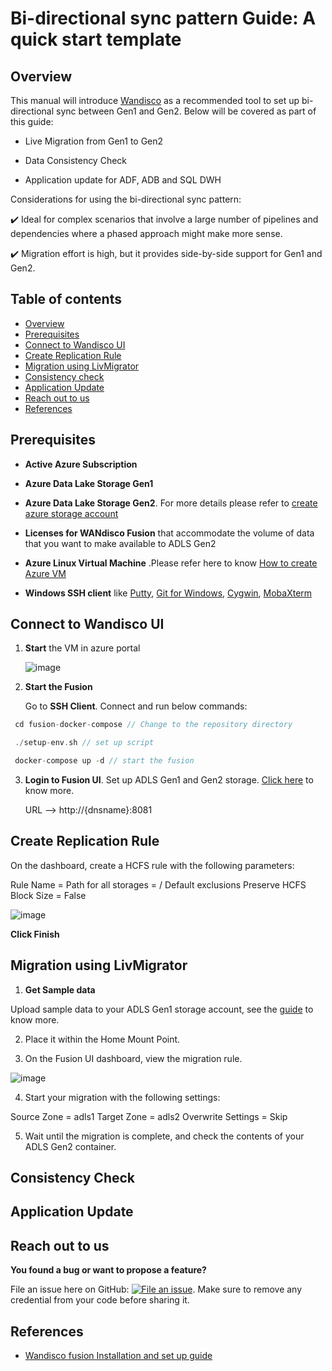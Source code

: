 Bi-directional sync pattern Guide: A quick start template
===================================================

## Overview

This manual will introduce [Wandisco](https://wandisco.github.io/wandisco-documentation/docs/quickstarts/preparation/azure_vm_creation) as a recommended tool to set up bi-directional sync between Gen1 and Gen2. Below will be covered as part of this guide:
  
  *  Live Migration from Gen1 to Gen2
  
  *  Data Consistency Check
  
  *  Application update for ADF, ADB and SQL DWH

Considerations for using the bi-directional sync pattern:

✔️ Ideal for complex scenarios that involve a large number of pipelines and dependencies where a phased approach might make more sense.

✔️ Migration effort is high, but it provides side-by-side support for Gen1 and Gen2.
  
 ## Table of contents
   
 <!--ts-->
   * [Overview](#overview)
   * [Prerequisites](#prerequisites)
   * [Connect to Wandisco UI](#connect-to-wandisco-ui)
   * [Create Replication Rule](#create-replication-rule)
   * [Migration using LivMigrator](#migration-using-livmigrator)
   * [Consistency check](#consistency-check)
   * [Application Update](#application-update)
   * [Reach out to us](#reach-out-to-us)
   * [References](#references)
 <!--te-->
 
 ## Prerequisites 

* **Active Azure Subscription**

* **Azure Data Lake Storage Gen1**

* **Azure Data Lake Storage Gen2**. For more details please refer to [create azure storage account](https://docs.microsoft.com/en-us/azure/storage/common/storage-account-create?tabs=azure-portal) 

* **Licenses for WANdisco Fusion** that accommodate the volume of data that you want to make available to ADLS Gen2

* **Azure Linux Virtual Machine** .Please refer here to know [How to create Azure VM](https://github.com/rukmani-msft/adlsgen1togen2migrationsamples/blob/master/src/Bi-directional/Wandisco%20Set%20up%20and%20Installation.md)

* **Windows SSH client** like [Putty](https://www.putty.org/), [Git for Windows](https://gitforwindows.org/), [Cygwin](https://cygwin.com/), [MobaXterm](https://mobaxterm.mobatek.net/)


## Connect to Wandisco UI
 
 1. **Start** the VM in azure portal
 
    ![image](https://user-images.githubusercontent.com/62353482/80544309-9b64d400-8965-11ea-9b28-a4e4daf05a3d.png)

 2. **Start the Fusion**
 
    Go to **SSH Client**. Connect and run below commands:
 
   ```scala
    cd fusion-docker-compose // Change to the repository directory
  
    ./setup-env.sh // set up script
  
    docker-compose up -d // start the fusion
   ```
 3. **Login to Fusion UI**. Set up ADLS Gen1 and Gen2 storage. [Click here](https://github.com/rukmani-msft/adlsgen1togen2migrationsamples/blob/master/src/Bi-directional/Wandisco%20Set%20up%20and%20Installation.md#adls-gen1-and-gen2-configuration) to know more.
 
    URL --> http://{dnsname}:8081
  
## Create Replication Rule

 On the dashboard, create a HCFS rule with the following parameters:

 Rule Name = <Define the rule name>
 Path for all storages = /
 Default exclusions
 Preserve HCFS Block Size = False
 
 ![image](https://user-images.githubusercontent.com/62353482/80546359-44153280-896a-11ea-9e12-bb85b6ceeafc.png)
 
 **Click Finish**

## Migration using LivMigrator

 1. **Get Sample data**
 
 Upload sample data to your ADLS Gen1 storage account, see the [guide](https://docs.microsoft.com/en-us/azure/data-lake-store/data-lake-store-get-started-portal#uploaddata) to know more.
 
 2. Place it within the Home Mount Point. 
 
 3. On the Fusion UI dashboard, view the migration rule.
 
 ![image](https://user-images.githubusercontent.com/62353482/80547216-8c355480-896c-11ea-8adb-1a58d4e1be6c.png)
 
 4. Start your migration with the following settings:

  Source Zone = adls1
  Target Zone = adls2
  Overwrite Settings = Skip

 5. Wait until the migration is complete, and check the contents of your ADLS Gen2 container.


## Consistency Check


## Application Update
  
  
  
  
  
  
  
  
  
## Reach out to us

**You found a bug or want to propose a feature?**

File an issue here on GitHub: [![File an issue](https://img.shields.io/badge/-Create%20Issue-6cc644.svg?logo=github&maxAge=31557600)](https://github.com/rukmani-msft/adlsgen1togen2migrationsamples/issues/new).
Make sure to remove any credential from your code before sharing it.
  
  
## References

 * [ Wandisco fusion Installation and set up guide ](https://wandisco.github.io/wandisco-documentation/docs/quickstarts/preparation/azure_vm_creation)     
